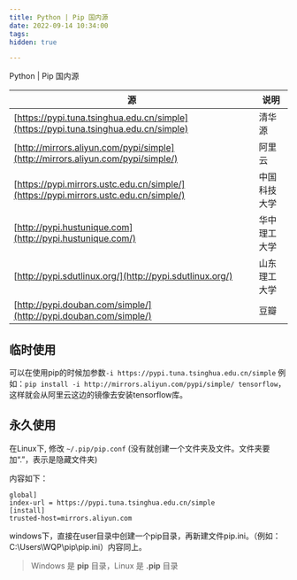 ```yaml
---
title: Python | Pip 国内源
date: 2022-09-14 10:34:00
tags:
hidden: true

---
```


Python | Pip 国内源

<!-- more --> 

| 源                                                           | 说明         |
| ------------------------------------------------------------ | ------------ |
| [https://pypi.tuna.tsinghua.edu.cn/simple](https://pypi.tuna.tsinghua.edu.cn/simple) | 清华源       |
| [http://mirrors.aliyun.com/pypi/simple](http://mirrors.aliyun.com/pypi/simple/) | 阿里云       |
| [https://pypi.mirrors.ustc.edu.cn/simple/](https://pypi.mirrors.ustc.edu.cn/simple/) | 中国科技大学 |
| [http://pypi.hustunique.com](http://pypi.hustunique.com/)    | 华中理工大学 |
| [http://pypi.sdutlinux.org/](http://pypi.sdutlinux.org/)     | 山东理工大学 |
| [http://pypi.douban.com/simple/](http://pypi.douban.com/simple/) | 豆瓣         |

## 临时使用

可以在使用pip的时候加参数`-i https://pypi.tuna.tsinghua.edu.cn/simple`
 例如：`pip install -i http://mirrors.aliyun.com/pypi/simple/ tensorflow`，这样就会从阿里云这边的镜像去安装tensorflow库。

## 永久使用

在Linux下, 修改 `~/.pip/pip.conf` (没有就创建一个文件夹及文件。文件夹要加“.”，表示是隐藏文件夹)

内容如下：

```
global]
index-url = https://pypi.tuna.tsinghua.edu.cn/simple
[install]
trusted-host=mirrors.aliyun.com
```

windows下，直接在user目录中创建一个pip目录，再新建文件pip.ini。（例如：C:\Users\WQP\pip\pip.ini）内容同上。

> Windows 是 **pip** 目录，Linux 是 **.pip** 目录